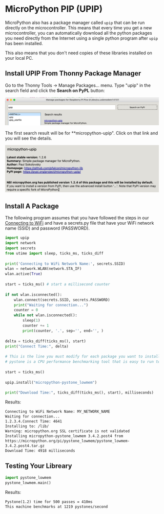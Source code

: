 # MicroPython PIP (UPIP)

MicroPython also has a package manager called ```upip``` that can be run directly on the microcontroller.  This means that every time you get a new microcontroller, you can automatically download all the python packages you need directly from the Internet using a single python program after ```upip``` has been installed.

This also means that you don't need copies of these libraries installed on your local PC.

## Install UPIP From Thonny Package Manager

Go to the Thonny Tools -> Manage Packages... menu.  Type "upip" in the search field and click the **Search on PyPL** button:

![Thonny UPIP Search](../img/thonny-upip.png)

The first search result will be for **micropython-upip".  Click on that link and you will see the details.

![Thonny UPIP Search](../img/thonny-upip-details.png)

## Install A Package

The following program assumes that you have followed the steps in our [Connecting to WiFi](02-connecting-to-wifi/) and have a secrets.py file that have your WiFi network name (SSID) and password (PASSWORD).

```python
import upip
import network
import secrets
from utime import sleep, ticks_ms, ticks_diff

print('Connecting to WiFi Network Name:', secrets.SSID)
wlan = network.WLAN(network.STA_IF)
wlan.active(True)

start = ticks_ms() # start a millisecond counter

if not wlan.isconnected():
    wlan.connect(secrets.SSID, secrets.PASSWORD)
    print("Waiting for connection...")
    counter = 0
    while not wlan.isconnected():
        sleep(1)
        counter += 1
        print(counter, '.', sep='', end='', )

delta = ticks_diff(ticks_ms(), start)
print("Connect Time:", delta)

# This is the line you must modify for each package you want to install
# pystone is a CPU performance benchmarking tool that is easy to run to and test installation

start = ticks_ms()

upip.install("micropython-pystone_lowmem")

print("Download Time:", ticks_diff(ticks_ms(), start), milliseconds)
```

Results:

```
Connecting to WiFi Network Name: MY_NETWORK_NAME
Waiting for connection...
1.2.3.4.Connect Time: 4641
Installing to: /lib/
Warning: micropython.org SSL certificate is not validated
Installing micropython-pystone_lowmem 3.4.2.post4 from https://micropython.org/pi/pystone_lowmem/pystone_lowmem-3.4.2.post4.tar.gz
Download Time: 4918 milliseconds
```



## Testing Your Libreary

```py
import pystone_lowmem
pystone_lowmem.main()
```

Results:

```
Pystone(1.2) time for 500 passes = 410ms
This machine benchmarks at 1219 pystones/second
```